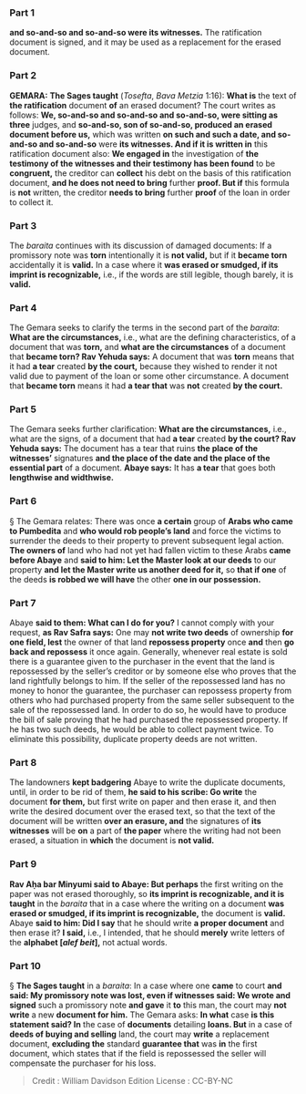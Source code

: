 
### Part 1
<b>and so-and-so and so-and-so were its witnesses.</b> The ratification document is signed, and it may be used as a replacement for the erased document.

### Part 2
<strong>GEMARA:</strong> <b>The Sages taught</b> (<i>Tosefta</i>, <i>Bava Metzia</i> 1:16): <b>What is</b> the text of <b>the ratification</b> document <b>of</b> an erased document? The court writes as follows: <b>We, so-and-so and so-and-so and so-and-so, were sitting as three</b> judges, and <b>so-and-so, son of so-and-so, produced an erased document before us,</b> which was written <b>on such and such a date, and so-and-so and so-and-so</b> were <b>its witnesses. And if it is written in</b> this ratification document also: <b>We engaged in</b> the investigation of <b>the testimony of the witnesses and their testimony has been found</b> to be <b>congruent,</b> the creditor can <b>collect</b> his debt on the basis of this ratification document, <b>and he does not need to bring</b> further <b>proof. But if</b> this formula is <b>not</b> written, the creditor <b>needs to bring</b> further <b>proof</b> of the loan in order to collect it.

### Part 3
The <i>baraita</i> continues with its discussion of damaged documents: If a promissory note was <b>torn</b> intentionally it is <b>not valid,</b> but if it <b>became torn</b> accidentally it is <b>valid.</b> In a case where it <b>was erased or smudged, if its imprint is recognizable,</b> i.e., if the words are still legible, though barely, it is <b>valid.</b>

### Part 4
The Gemara seeks to clarify the terms in the second part of the <i>baraita</i>: <b>What are the circumstances,</b> i.e., what are the defining characteristics, of a document that was <b>torn,</b> and <b>what are the circumstances</b> of a document that <b>became torn? Rav Yehuda says:</b> A document that was <b>torn</b> means that it had <b>a tear</b> created <b>by the court,</b> because they wished to render it not valid due to payment of the loan or some other circumstance. A document that <b>became torn</b> means it had <b>a tear that</b> was <b>not</b> created <b>by the court.</b>

### Part 5
The Gemara seeks further clarification: <b>What are the circumstances,</b> i.e., what are the signs, of a document that had <b>a tear</b> created <b>by the court? Rav Yehuda says:</b> The document has a tear that ruins <b>the place of the witnesses’</b> signatures <b>and the place of the date and the place of the essential part</b> of a document. <b>Abaye says:</b> It has <b>a tear</b> that goes both <b>lengthwise and widthwise.</b>

### Part 6
§ The Gemara relates: There was once <b>a certain</b> group of <b>Arabs who came to Pumbedita</b> and <b>who would rob people’s land</b> and force the victims to surrender the deeds to their property to prevent subsequent legal action. <b>The owners of</b> land who had not yet had fallen victim to these Arabs <b>came before Abaye</b> and <b>said to him: Let the Master look at our deeds</b> to our property <b>and let the Master write us another deed for it,</b> so <b>that if one</b> of the deeds <b>is robbed we will have</b> the other <b>one in our possession.</b>

### Part 7
Abaye <b>said to them: What can I do for you?</b> I cannot comply with your request, <b>as Rav Safra says:</b> One may <b>not write two deeds</b> of ownership <b>for one field, lest</b> the owner of that land <b>repossess property</b> once <b>and</b> then <b>go back and repossess</b> it once again. Generally, whenever real estate is sold there is a guarantee given to the purchaser in the event that the land is repossessed by the seller’s creditor or by someone else who proves that the land rightfully belongs to him. If the seller of the repossessed land has no money to honor the guarantee, the purchaser can repossess property from others who had purchased property from the same seller subsequent to the sale of the repossessed land. In order to do so, he would have to produce the bill of sale proving that he had purchased the repossessed property. If he has two such deeds, he would be able to collect payment twice. To eliminate this possibility, duplicate property deeds are not written.

### Part 8
The landowners <b>kept badgering</b> Abaye to write the duplicate documents, until, in order to be rid of them, <b>he said to his scribe: Go write</b> the document <b>for them,</b> but first write on paper and then erase it, and then write the desired document over the erased text, so that the text of the document will be written <b>over an erasure, and</b> the signatures of <b>its witnesses</b> will be <b>on</b> a part of <b>the paper</b> where the writing had not been erased, a situation in <b>which</b> the document is <b>not valid.</b>

### Part 9
<b>Rav Aḥa bar Minyumi said to Abaye: But perhaps</b> the first writing on the paper was not erased thoroughly, so <b>its imprint is recognizable, and it is taught</b> in the <i>baraita</i> that in a case where the writing on a document <b>was erased or smudged, if its imprint is recognizable,</b> the document is <b>valid.</b> Abaye <b>said to him: Did I say</b> that he should write <b>a proper document</b> and then erase it? <b>I said,</b> i.e., I intended, that he should <b>merely</b> write letters of the <b>alphabet [<i>alef beit</i>],</b> not actual words.

### Part 10
§ <b>The Sages taught</b> in a <i>baraita</i>: In a case where one <b>came</b> to court <b>and said: My promissory note was lost, even if witnesses said: We wrote and signed</b> such a promissory note <b>and gave</b> it <b>to</b> this man, the court may <b>not write</b> a new <b>document for him.</b> The Gemara asks: <b>In what</b> case <b>is this statement said? In</b> the case of <b>documents</b> detailing <b>loans. But</b> in a case of <b>deeds of buying and selling</b> land, the court may <b>write</b> a replacement document, <b>excluding the</b> standard <b>guarantee that</b> was <b>in</b> the first document, which states that if the field is repossessed the seller will compensate the purchaser for his loss.

>Credit : William Davidson Edition
>License : CC-BY-NC